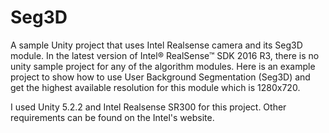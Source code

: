 # Seg3D
A sample Unity project that uses Intel Realsense camera and its Seg3D module. In the latest version of Intel® RealSense™ SDK 2016 R3, there is no unity sample project for any of the algorithm modules. Here is an example project to show how to use User Background Segmentation (Seg3D) and get the highest available resolution for this module which is 1280x720.

I used Unity 5.2.2 and Intel Realsense SR300 for this project. Other requirements can be found on the Intel's website.
